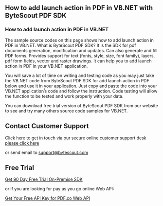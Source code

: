 ## How to add launch action in PDF in VB.NET with ByteScout PDF SDK

### How to add launch action in PDF in VB.NET

The sample source codes on this page shows how to add launch action in PDF in VB.NET. What is ByteScout PDF SDK? It is the SDK for pdf documents generation, modification and updates. Can also generate and fill PDF forms. Provides support for text (fonts, style, size, font family), layers, pdf form fields, vector and raster drawings. It can help you to add launch action in PDF in your VB.NET application.

You will save a lot of time on writing and testing code as you may just take the VB.NET code from ByteScout PDF SDK for add launch action in PDF below and use it in your application. Just copy and paste the code into your VB.NET application’s code and follow the instruction. Code testing will allow the function to be tested and work properly with your data.

You can download free trial version of ByteScout PDF SDK from our website to see and try many others source code samples for VB.NET.

## Contact Customer Support

Click here to get in touch via our secure online customer support desk [please click here](https://bytescout.zendesk.com/hc/en-us/requests/new?subject=ByteScout%20PDF%20SDK%20Question)

or send email to [support@bytescout.com](mailto:support@bytescout.com?subject=ByteScout%20PDF%20SDK%20Question) 

## Free Trial

[Get 90 Day Free Trial On-Premise SDK](https://bytescout.com/download/web-installer?utm_source=github-readme)

or if you are looking for pay as you go online Web API:

[Get Your Free API Key for PDF.co Web API](https://pdf.co/documentation/api?utm_source=github-readme)